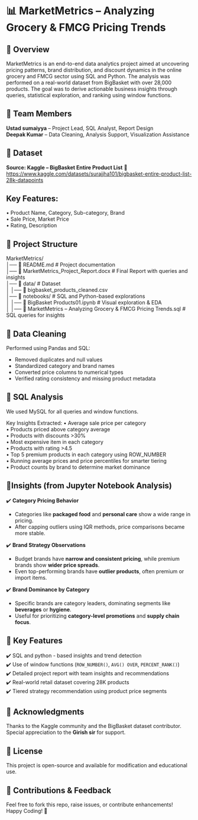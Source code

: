 
# 📊 MarketMetrics – Analyzing Grocery & FMCG Pricing Trends

## 📝 Overview  
MarketMetrics is an end-to-end data analytics project aimed at uncovering pricing patterns, brand distribution, and discount dynamics in the online grocery and FMCG sector using SQL and Python. The analysis was performed on a real-world dataset from BigBasket with over 28,000 products. The goal was to derive actionable business insights through queries, statistical exploration, and ranking using window functions.

## 👥 Team Members  
**Ustad sumaiyya** – Project Lead, SQL Analyst, Report Design  
**Deepak Kumar** – Data Cleaning, Analysis Support, Visualization Assistance  

## 🧾 Dataset  
**Source: Kaggle – BigBasket Entire Product List**
📎 https://www.kaggle.com/datasets/surajjha101/bigbasket-entire-product-list-28k-datapoints

## Key Features:  
• Product Name, Category, Sub-category, Brand  
• Sale Price, Market Price  
• Rating, Description  

## 📁 Project Structure  
MarketMetrics/  
│── 📄 README.md                           # Project documentation  
│── 📄 MarketMetrics_Project_Report.docx  # Final Report with queries and insights  
│── 📂 data/                               # Dataset  
│   │── 📄 bigbasket_products_cleaned.csv  
│── 📂 notebooks/                          # SQL and Python-based explorations  
│   │── 📄 BigBasket Products01.ipynb      # Visual exploration & EDA  
│   │── 📄 MarketMetrics – Analyzing Grocery & FMCG Pricing Trends.sql  # SQL queries for insights  

## 🧹 Data Cleaning  
Performed using Pandas and SQL:  
- Removed duplicates and null values  
- Standardized category and brand names  
- Converted price columns to numerical types  
- Verified rating consistency and missing product metadata  

## 🧠 SQL Analysis  
We used MySQL for all queries and window functions.

Key Insights Extracted:
• Average sale price per category  
• Products priced above category average  
• Products with discounts >30%  
• Most expensive item in each category  
• Products with rating >4.5  
• Top 5 premium products in each category using ROW_NUMBER  
• Running average prices and price percentiles for smarter tiering  
• Product counts by brand to determine market dominance  

## 🧠Insights (from Jupyter Notebook Analysis)

✔️ **Category Pricing Behavior**  
- Categories like **packaged food** and **personal care** show a wide range in pricing.
- After capping outliers using IQR methods, price comparisons became more stable.
  
✔️ **Brand Strategy Observations**  
- Budget brands have **narrow and consistent pricing**, while premium brands show **wider price spreads**.
- Even top-performing brands have **outlier products**, often premium or import items.

✔️ **Brand Dominance by Category**  
- Specific brands are category leaders, dominating segments like **beverages** or **hygiene**.
- Useful for prioritizing **category-level promotions** and **supply chain focus**.

## 📌 Key Features  
✔️ SQL and python - based insights and trend detection  
✔️ Use of window functions (`ROW_NUMBER()`, `AVG() OVER`, `PERCENT_RANK()`)  
✔️ Detailed project report with team insights and recommendations  
✔️ Real-world retail dataset covering 28K products  
✔️ Tiered strategy recommendation using product price segments  


## 💬 Acknowledgments  
Thanks to the Kaggle community and the BigBasket dataset contributor.  
Special appreciation to the **Girish sir**  for support.

## 📜 License  
This project is open-source and available for modification and educational use.

## 📩 Contributions & Feedback  
Feel free to fork this repo, raise issues, or contribute enhancements!  
Happy Coding! 🚀




